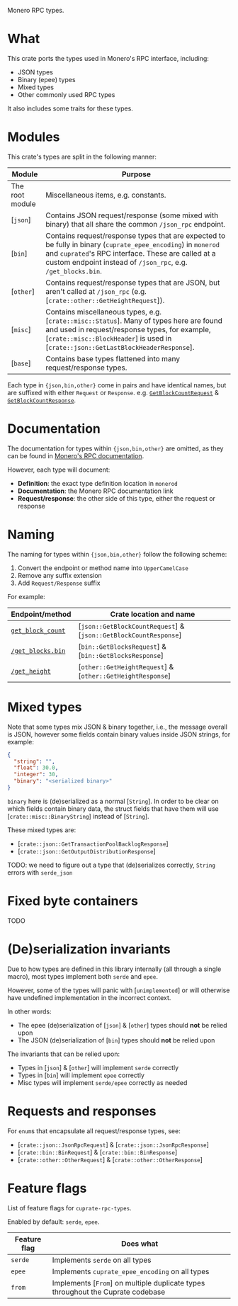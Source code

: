 Monero RPC types.

# What
This crate ports the types used in Monero's RPC interface, including:
- JSON types
- Binary (epee) types
- Mixed types
- Other commonly used RPC types

It also includes some traits for these types.

# Modules
This crate's types are split in the following manner:

| Module | Purpose |
|--------|---------|
| The root module | Miscellaneous items, e.g. constants.
| [`json`] | Contains JSON request/response (some mixed with binary) that all share the common `/json_rpc` endpoint. |
| [`bin`] | Contains request/response types that are expected to be fully in binary (`cuprate_epee_encoding`) in `monerod` and `cuprated`'s RPC interface. These are called at a custom endpoint instead of `/json_rpc`, e.g. `/get_blocks.bin`. |
| [`other`] | Contains request/response types that are JSON, but aren't called at `/json_rpc` (e.g. [`crate::other::GetHeightRequest`]). |
| [`misc`] | Contains miscellaneous types, e.g. [`crate::misc::Status`]. Many of types here are found and used in request/response types, for example, [`crate::misc::BlockHeader`] is used in [`crate::json::GetLastBlockHeaderResponse`]. |
| [`base`] | Contains base types flattened into many request/response types.

Each type in `{json,bin,other}` come in pairs and have identical names, but are suffixed with either `Request` or `Response`. e.g. [`GetBlockCountRequest`](crate::json::GetBlockCountRequest) & [`GetBlockCountResponse`](crate::json::GetBlockCountResponse).

# Documentation
The documentation for types within `{json,bin,other}` are omitted, as they can be found in [Monero's RPC documentation](https://www.getmonero.org/resources/developer-guides/daemon-rpc.html).

However, each type will document:
- **Definition**: the exact type definition location in `monerod`
- **Documentation**: the Monero RPC documentation link
- **Request/response**: the other side of this type, either the request or response

# Naming
The naming for types within `{json,bin,other}` follow the following scheme:
1. Convert the endpoint or method name into `UpperCamelCase`
1. Remove any suffix extension
1. Add `Request/Response` suffix

For example:

| Endpoint/method | Crate location and name |
|-----------------|-------------------------|
| [`get_block_count`](https://www.getmonero.org/resources/developer-guides/daemon-rpc.html#get_block_count) | [`json::GetBlockCountRequest`] & [`json::GetBlockCountResponse`]
| [`/get_blocks.bin`](https://www.getmonero.org/resources/developer-guides/daemon-rpc.html#get_blockbin) | [`bin::GetBlocksRequest`] & [`bin::GetBlocksResponse`]
| [`/get_height`](https://www.getmonero.org/resources/developer-guides/daemon-rpc.html#get_height) | [`other::GetHeightRequest`] & [`other::GetHeightResponse`]

# Mixed types
Note that some types mix JSON & binary together, i.e., the message overall is JSON,
however some fields contain binary values inside JSON strings, for example:

```json
{
  "string": "",
  "float": 30.0,
  "integer": 30,
  "binary": "<serialized binary>"
}
```

`binary` here is (de)serialized as a normal [`String`]. In order to be clear on which fields contain binary data, the struct fields that have them will use [`crate::misc::BinaryString`] instead of [`String`].

These mixed types are:
- [`crate::json::GetTransactionPoolBacklogResponse`]
- [`crate::json::GetOutputDistributionResponse`]

TODO: we need to figure out a type that (de)serializes correctly, `String` errors with `serde_json`

# Fixed byte containers
TODO

<!--

Some fields within requests/responses are containers, but fixed in size.

For example, [`crate::json::GetBlockTemplateResponse::prev_hash`] is always a 32-byte hash.

In these cases, stack allocated types like `cuprate_fixed_bytes::StrArray`
will be used instead of a more typical [`String`] for optimization reasons.

-->

# (De)serialization invariants
Due to how types are defined in this library internally (all through a single macro),
most types implement both `serde` and `epee`.

However, some of the types will panic with [`unimplemented`]
or will otherwise have undefined implementation in the incorrect context.

In other words:
- The epee (de)serialization of [`json`] & [`other`] types should **not** be relied upon
- The JSON (de)serialization of [`bin`] types should **not** be relied upon

The invariants that can be relied upon:
- Types in [`json`] & [`other`] will implement `serde` correctly
- Types in [`bin`] will implement `epee` correctly
- Misc types will implement `serde/epee` correctly as needed

# Requests and responses
For `enum`s that encapsulate all request/response types, see:
- [`crate::json::JsonRpcRequest`] & [`crate::json::JsonRpcResponse`]
- [`crate::bin::BinRequest`] & [`crate::bin::BinResponse`]
- [`crate::other::OtherRequest`] & [`crate::other::OtherResponse`]

# Feature flags
List of feature flags for `cuprate-rpc-types`.

Enabled by default: `serde`, `epee`.

| Feature flag | Does what |
|--------------|-----------|
| `serde`      | Implements `serde` on all types
| `epee`       | Implements `cuprate_epee_encoding` on all types
| `from`       | Implements [`From`] on multiple duplicate types throughout the Cuprate codebase